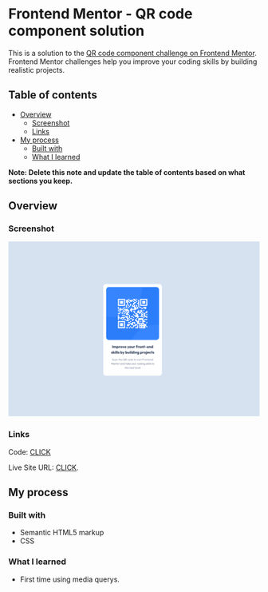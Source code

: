 # Frontend Mentor - QR code component solution

This is a solution to the [QR code component challenge on Frontend Mentor](https://www.frontendmentor.io/challenges/qr-code-component-iux_sIO_H). Frontend Mentor challenges help you improve your coding skills by building realistic projects. 

## Table of contents

- [Overview](#overview)
  - [Screenshot](#screenshot)
  - [Links](#links)
- [My process](#my-process)
  - [Built with](#built-with)
  - [What I learned](#what-i-learned)

**Note: Delete this note and update the table of contents based on what sections you keep.**

## Overview

### Screenshot
![solutiont](https://github.com/patrick-selin/QR-code-component/blob/master/qr-code-component-solution.png)

### Links


 Code: [CLICK](https://github.com/patrick-selin/product-preview-card-componen.git)

 Live Site URL: [CLICK](https://patrick-selin.github.io/product-preview-card-componen/).

## My process

### Built with

- Semantic HTML5 markup
- CSS

### What I learned

- First time using media querys.

